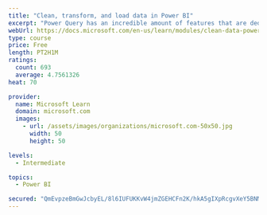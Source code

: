 ```yaml
---
title: "Clean, transform, and load data in Power BI"
excerpt: "Power Query has an incredible amount of features that are dedicated to helping you clean and prepare your data for analysis. You will learn how to simplify a complicated model, change data types, rename objects, and pivot data. You will also learn how to profile columns so that you know which columns have the valuable data that you’re seeking for deeper analytics."
webUrl: https://docs.microsoft.com/en-us/learn/modules/clean-data-power-bi/
type: course
price: Free
length: PT2H1M
ratings:
  count: 693
  average: 4.7561326
heat: 70

provider:
  name: Microsoft Learn
  domain: microsoft.com
  images:
    - url: /assets/images/organizations/microsoft.com-50x50.jpg
      width: 50
      height: 50

levels:
  - Intermediate

topics:
  - Power BI

secured: "QmEvpzeBmGwJcbyEL/8l6IUFUKKvW4jmZGEHCFn2K/hkA5gIXpRcgvXeY5BNMecUdUgrF5V3xj4p+nZssVYfFz+ifX9zKNNSTAmXFNNCSau8DA9FEsqUgEENiozN8JraqaSFObCIshiIyVjzNnT4mZfNeTpQMWAXJaXpyV/YMXkvHoRaO7fSt8TL4O7pTwZG+9tT0SLw3umH+YzNPUEdxUPnUxRP6U1Tt87AMe29Q7343CdHQxV9b1YrL4j9TjSp9YMfl/E/WwSc77RiL6kHhI31AQW+Y8QBY7vtn+ubrvAKKDhZCYW8ZvGDCMvtc5oYc09xrtivzJ5vVE9ayP+PzVTxnGsxE+Dj8JJ2AUyWIBCe1gnfDtpH3PVKtDJzFcM/Bb8nSnAxvDCPkAnRDhm8Kfh44EAOXgoDKt8pUVnKERY=;9ULheO2CmoiZMsp2PJY5Hw=="
---
```


